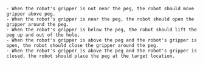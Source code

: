 
    - When the robot's gripper is not near the peg, the robot should move gripper above peg.
    - When the robot's gripper is near the peg, the robot should open the gripper around the peg.
    - When the robot's gripper is below the peg, the robot should lift the peg up and out of the hole.
    - When the robot's gripper is above the peg and the robot's gripper is open, the robot should close the gripper around the peg.
    - When the robot's gripper is above the peg and the robot's gripper is closed, the robot should place the peg at the target location.